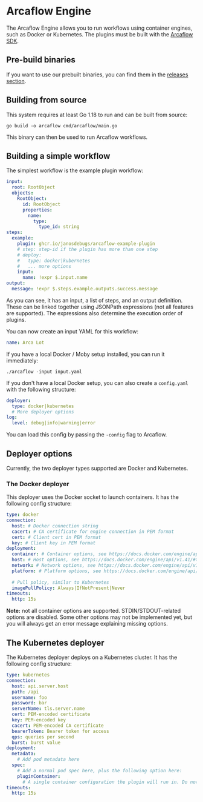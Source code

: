 # Arcaflow Engine

The Arcaflow Engine allows you to run workflows using container engines, such as Docker or Kubernetes. The plugins must be built with the [Arcaflow SDK](https://arcalot.io/arcaflow/creating-plugins/python/).

## Pre-build binaries

If you want to use our prebuilt binaries, you can find them in the [releases section](https://github.com/arcalot/arcaflow-engine/releases).

## Building from source

This system requires at least Go 1.18 to run and can be built from source:

```
go build -o arcaflow cmd/arcaflow/main.go
```

This binary can then be used to run Arcaflow workflows.

## Building a simple workflow

The simplest workflow is the example plugin workflow:

```yaml
input:
  root: RootObject
  objects:
    RootObject:
      id: RootObject
      properties:
        name:
          type:
            type_id: string
steps:
  example:
    plugin: ghcr.io/janosdebugs/arcaflow-example-plugin
    # step: step-id if the plugin has more than one step
    # deploy:
    #   type: docker|kubernetes
    #   ... more options
    input:
      name: !expr $.input.name
output:
  message: !expr $.steps.example.outputs.success.message
```

As you can see, it has an input, a list of steps, and an output definition. These can be linked together using JSONPath expressions (not all features are supported). The expressions also determine the execution order of plugins.

You can now create an input YAML for this workflow:

```yaml
name: Arca Lot
```

If you have a local Docker / Moby setup installed, you can run it immediately:

```
./arcaflow -input input.yaml
```

If you don't have a local Docker setup, you can also create a `config.yaml` with the following structure:

```yaml
deployer:
  type: docker|kubernetes
  # More deployer options
log:
  level: debug|info|warning|error
```

You can load this config by passing the `-config` flag to Arcaflow.

## Deployer options

Currently, the two deployer types supported are Docker and Kubernetes.

### The Docker deployer

This deployer uses the Docker socket to launch containers. It has the following config structure:

```yaml
type: docker
connection:
  host: # Docker connection string
  cacert: # CA certificate for engine connection in PEM format
  cert: # Client cert in PEM format
  key: # Client key in PEM format
deployment:
  container: # Container options, see https://docs.docker.com/engine/api/v1.41/#tag/Container/operation/ContainerCreate
  host: # Host options, see https://docs.docker.com/engine/api/v1.41/#tag/Container/operation/ContainerCreate
  network: # Network options, see https://docs.docker.com/engine/api/v1.41/#tag/Container/operation/ContainerCreate
  platform: # Platform options, see https://docs.docker.com/engine/api/v1.41/#tag/Container/operation/ContainerCreate
  
  # Pull policy, similar to Kubernetes
  imagePullPolicy: Always|IfNotPresent|Never
timeouts:
  http: 15s
```

**Note:** not all container options are supported. STDIN/STDOUT-related options are disabled. Some other options may not be implemented yet, but you will always get an error message explaining missing options.

## The Kubernetes deployer

The Kubernetes deployer deploys on a Kubernetes cluster. It has the following config structure:

```yaml
type: kubernetes
connection:
  host: api.server.host
  path: /api
  username: foo
  password: bar
  serverName: tls.server.name
  cert: PEM-encoded certificate
  key: PEM-encoded key
  cacert: PEM-encoded CA certificate
  bearerToken: Bearer token for access
  qps: queries per second
  burst: burst value
deployment:
  metadata:
    # Add pod metadata here
  spec:
    # Add a normal pod spec here, plus the following option here:
    pluginContainer:
      # A single container configuration the plugin will run in. Do not specify the image, the engine will fill that.
timeouts:
  http: 15s
```
